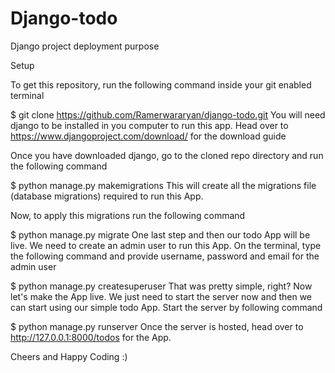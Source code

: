 # Django-todo
Django project deployment purpose



Setup

To get this repository, run the following command inside your git enabled terminal

$ git clone https://github.com/Ramerwararyan/django-todo.git
You will need django to be installed in you computer to run this app. Head over to https://www.djangoproject.com/download/ for the download guide

Once you have downloaded django, go to the cloned repo directory and run the following command

$ python manage.py makemigrations
This will create all the migrations file (database migrations) required to run this App.

Now, to apply this migrations run the following command

$ python manage.py migrate
One last step and then our todo App will be live. We need to create an admin user to run this App. On the terminal, type the following command and provide username, password and email for the admin user

$ python manage.py createsuperuser
That was pretty simple, right? Now let's make the App live. We just need to start the server now and then we can start using our simple todo App. Start the server by following command

$ python manage.py runserver
Once the server is hosted, head over to http://127.0.0.1:8000/todos for the App.

Cheers and Happy Coding :)

